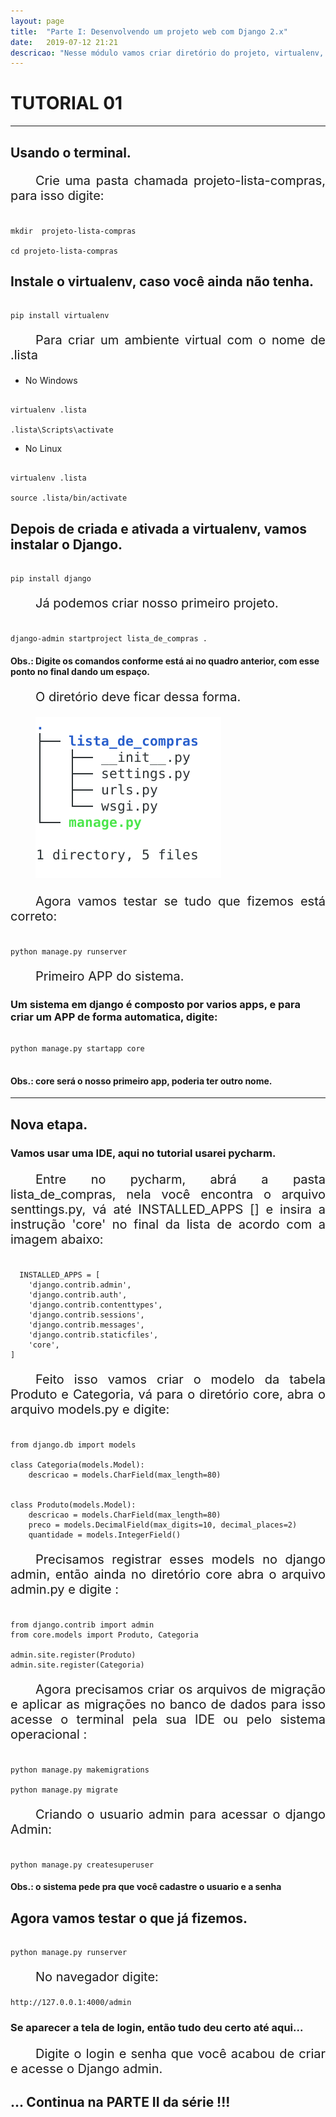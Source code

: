 ```yaml
---
layout: page
title:  "Parte I: Desenvolvendo um projeto web com Django 2.x"
date:   2019-07-12 21:21
descricao: "Nesse módulo vamos criar diretório do projeto, virtualenv, o projeto, primeira APP, modelo das tabelas, fazer migrações necessárias e criar o usuário admin."
---
```


<style>
p {text-indent: 40px; text-align: justify;font-size:20px;}
</style>


# TUTORIAL 01
***
## Usando o terminal.

Crie uma pasta chamada projeto-lista-compras, para isso digite:

```

mkdir  projeto-lista-compras

cd projeto-lista-compras

```

## Instale o virtualenv, caso você ainda não tenha.

```

pip install virtualenv

```

Para criar um ambiente virtual com o nome de .lista


- No Windows

```

virtualenv .lista

.lista\Scripts\activate

```

- No Linux

```

virtualenv .lista

source .lista/bin/activate

```


## Depois de criada e ativada a virtualenv, vamos instalar o Django.

```

pip install django

```

Já podemos criar nosso primeiro projeto.

```

django-admin startproject lista_de_compras . 

```
#### Obs.: Digite os comandos conforme está ai no quadro anterior, com esse ponto no final dando um espaço.

O diretório deve ficar dessa forma.

![imagem do diretorio com o projeto iniciado](../assets/img/tree_1.png)


Agora vamos testar se tudo que fizemos está correto:

```

python manage.py runserver

```
Primeiro APP do sistema.

### Um sistema em django é composto por varios apps, e para criar um APP de forma automatica, digite:

```

python manage.py startapp core 
  
```

#### Obs.: core será o nosso primeiro app, poderia ter outro nome.

***

## Nova etapa.
### Vamos usar uma IDE, aqui no tutorial usarei pycharm.

Entre no pycharm, abrá a pasta lista_de_compras, nela você encontra o arquivo senttings.py, vá até INSTALLED_APPS [] e insira a instrução 'core' no final da lista de acordo com a imagem abaixo:

```

  INSTALLED_APPS = [
    'django.contrib.admin',
    'django.contrib.auth',
    'django.contrib.contenttypes',
    'django.contrib.sessions',
    'django.contrib.messages',
    'django.contrib.staticfiles',
    'core',
]

```

Feito isso vamos criar o modelo da tabela Produto e Categoria,
vá para o diretório core, abra o arquivo models.py e digite:

```

from django.db import models

class Categoria(models.Model):
    descricao = models.CharField(max_length=80)


class Produto(models.Model):
    descricao = models.CharField(max_length=80)
    preco = models.DecimalField(max_digits=10, decimal_places=2)
    quantidade = models.IntegerField()

```


Precisamos registrar esses models no django admin, então ainda no
diretório core abra o arquivo admin.py e digite :

```

from django.contrib import admin
from core.models import Produto, Categoria

admin.site.register(Produto)
admin.site.register(Categoria)

```

Agora precisamos criar os arquivos de migração e aplicar as migrações
no banco de dados para isso acesse o terminal pela sua IDE ou pelo sistema operacional :

```

python manage.py makemigrations

python manage.py migrate

```

Criando o usuario admin para acessar o django Admin:

```

python manage.py createsuperuser

```
#### Obs.: o sistema pede pra que você cadastre o usuario e a senha

## Agora vamos testar o que já fizemos.

```

python manage.py runserver

```

No navegador digite:

```
http://127.0.0.1:4000/admin
```

### Se aparecer a tela de login, então tudo deu certo até aqui...

Digite o login e senha que você acabou de criar e acesse o Django admin.

## ... Continua na PARTE II da série !!!
<br>
<br>
<br>